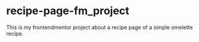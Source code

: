 # recipe-page-fm_project
This is my frontendmentor project about a recipe page of a simple omelette recipe.
